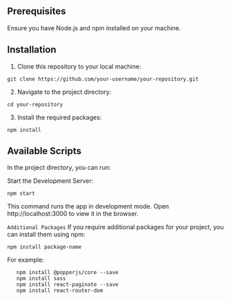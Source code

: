 ## Prerequisites
Ensure you have Node.js and npm installed on your machine.

## Installation

1. Clone this repository to your local machine:

```  
git clone https://github.com/your-username/your-repository.git 
```

2. Navigate to the project directory:

``` 
cd your-repository 
``` 

3. Install the required packages:

``` 
npm install 
```

## Available Scripts

In the project directory, you can run:

Start the Development Server:

```
npm start
```

This command runs the app in development mode. Open http://localhost:3000 to view it in the browser.

```Additional Packages```
If you require additional packages for your project, you can install them using npm:

```
npm install package-name
```

For example:

```npm install bootstrap
   npm install @popperjs/core --save
   npm install sass
   npm install react-paginate --save
   npm install react-router-dom
   ```






